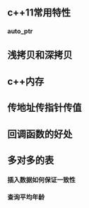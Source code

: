 ## c++11常用特性

#### auto_ptr

## 浅拷贝和深拷贝

## c++内存

## 传地址传指针传值

## 回调函数的好处

## 多对多的表

#### 插入数据如何保证一致性

#### 查询平均年龄